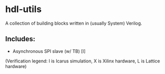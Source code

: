 # hdl-utils

A collection of building blocks written in (usually System) Verilog.

Includes:
---------
* Asynchronous SPI slave (w/ TB) [I]


(Verification legend: I is Icarus simulation, X is Xilinx hardware, L is Lattice hardware)

